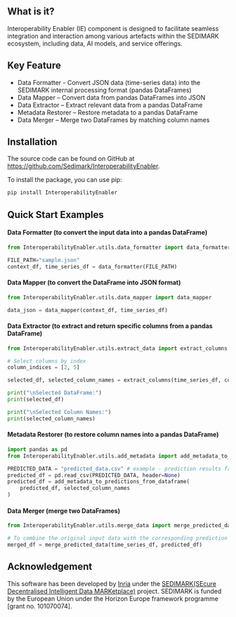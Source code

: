 ## What is it?

Interoperability Enabler (IE) component is designed to facilitate seamless integration and interaction among various artefacts within the SEDIMARK ecosystem, including data, AI models, and service offerings.


## Key Feature

- Data Formatter - Convert JSON data (time-series data) into the SEDIMARK internal processing format (pandas DataFrames)
- Data Mapper – Convert data from pandas DataFrames into JSON
- Data Extractor – Extract relevant data from a pandas DataFrame
- Metadata Restorer – Restore metadata to a pandas DataFrame
- Data Merger – Merge two DataFrames by matching column names

## Installation

The source code can be found on GitHub at https://github.com/Sedimark/InteroperabilityEnabler.

To install the package, you can use pip:

```bash
pip install InteroperabilityEnabler
```

## Quick Start Examples

#### Data Formatter (to convert the input data into a pandas DataFrame)

```python
from InteroperabilityEnabler.utils.data_formatter import data_formatter

FILE_PATH="sample.json"
context_df, time_series_df = data_formatter(FILE_PATH)
```

#### Data Mapper (to convert the DataFrame into JSON format)

```python
from InteroperabilityEnabler.utils.data_mapper import data_mapper

data_json = data_mapper(context_df, time_series_df)
```

#### Data Extractor (to extract and return specific columns from a pandas DataFrame)

```python
from InteroperabilityEnabler.utils.extract_data import extract_columns

# Select columns by index
column_indices = [2, 5]

selected_df, selected_column_names = extract_columns(time_series_df, column_indices)

print("\nSelected DataFrame:")
print(selected_df)

print("\nSelected Column Names:")
print(selected_column_names)

```

#### Metadata Restorer (to restore column names into a pandas DataFrame)

```python
import pandas as pd
from InteroperabilityEnabler.utils.add_metadata import add_metadata_to_predictions_from_dataframe

PREDICTED_DATA = "predicted_data.csv" # example - prediction results from an AI model
predicted_df = pd.read_csv(PREDICTED_DATA, header=None)
predicted_df = add_metadata_to_predictions_from_dataframe(
    predicted_df, selected_column_names
)
```

#### Data Merger (merge two DataFrames)

```python
from InteroperabilityEnabler.utils.merge_data import merge_predicted_data

# To combine the original input data with the corresponding prediction results from an AI model
merged_df = merge_predicted_data(time_series_df, predicted_df)
```

## Acknowledgement

This software has been developed by [Inria](https://www.inria.fr/fr) under the [SEDIMARK(SEcure Decentralised Intelligent Data MARKetplace)](https://sedimark.eu/) project. 
SEDIMARK is funded by the European Union under the Horizon Europe framework programme [grant no. 101070074]. 
